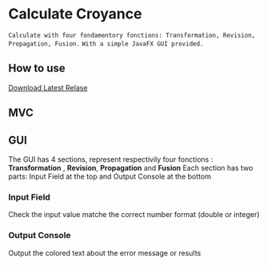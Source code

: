 # Calculate Croyance
``Calculate with four fondamentory fonctions: Transformation, Revision, Propagation, Fusion.`` 
``With a simple JavaFX GUI provided. `` 

## How to use

[Download Latest Relase](https://github.com/yixuanhuangyx/2020SepJavaFX/releases/download/1.0/fonctions2020-0.0.1-SNAPSHOT.jar)

## MVC

## GUI

The GUI has 4 sections, represent respectivily four fonctions : **Transformation** , **Revision**, **Propagation**  and **Fusion** 
Each section has two parts: Input Field at the top and Output Console at the bottom


### Input Field
Check the input value matche the correct number format (double or integer)

### Output Console
Output the colored text about the error message or results
